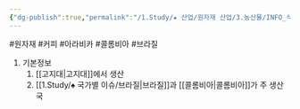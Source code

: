 ```yaml
---
{"dg-publish":true,"permalink":"/1.Study/★ 산업/원자재 산업/3.농산물/INFO_식량,가축 등/아라비카/","created":"2023-05-30T11:52:36.711+09:00","updated":"2025-06-26T13:30:31.156+09:00"}
---
```


#원자재 #커피 #아라비카 #콜롬비아 #브라질


1. 기본정보
	1. [[고지대\|고지대]]에서 생산
	2.  [[1.Study/♠ 국가별 이슈/브라질\|브라질]]과 [[콜롬비아\|콜롬비아]]가 주 생산국